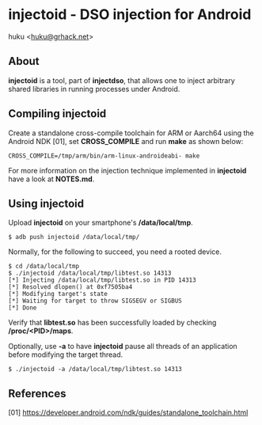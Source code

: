# injectoid - DSO injection for Android

huku &lt;[huku@grhack.net](mailto:huku@grhack.net)&gt;

## About

**injectoid** is a tool, part of **injectdso**, that allows one to inject
arbitrary shared libraries in running processes under Android.


## Compiling injectoid

Create a standalone cross-compile toolchain for ARM or Aarch64 using the Android
NDK [01], set **CROSS\_COMPILE** and run **make** as shown below:

```
CROSS_COMPILE=/tmp/arm/bin/arm-linux-androideabi- make
```

For more information on the injection technique implemented in **injectoid**
have a look at **NOTES.md**.


## Using injectoid

Upload **injectoid** on your smartphone's **/data/local/tmp**.

```
$ adb push injectoid /data/local/tmp/
```

Normally, for the following to succeed, you need a rooted device.

```
$ cd /data/local/tmp
$ ./injectoid /data/local/tmp/libtest.so 14313
[*] Injecting /data/local/tmp/libtest.so in PID 14313
[*] Resolved dlopen() at 0xf7505ba4
[*] Modifying target's state
[*] Waiting for target to throw SIGSEGV or SIGBUS
[*] Done
```

Verify that **libtest.so** has been successfully loaded by checking
**/proc/\<PID\>/maps**.

Optionally, use **-a** to have **injectoid** pause all threads of an application
before modifying the target thread.

```
$ ./injectoid -a /data/local/tmp/libtest.so 14313
```

## References

[01] <https://developer.android.com/ndk/guides/standalone_toolchain.html>

